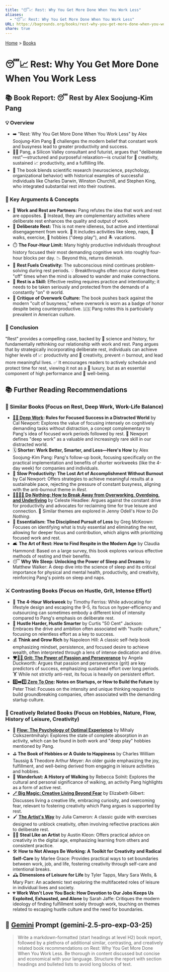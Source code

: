 ```yaml
---
title: "😴📈 Rest: Why You Get More Done When You Work Less"
aliases:
  - "😴📈 Rest: Why You Get More Done When You Work Less"
URL: https://bagrounds.org/books/rest-why-you-get-more-done-when-you-work-less
share: true
---
```

[Home](../index.md) > [Books](./index.md)  
# 😴📈 Rest: Why You Get More Done When You Work Less  
  
## 📚 Book Report: 😴 Rest by Alex Soojung-Kim Pang  
  
### 💡 Overview  
  
* ➡️ "Rest: Why You Get More Done When You Work Less" by Alex Soojung-Kim Pang 🧠 challenges the modern belief that constant work and busyness lead to greater productivity and success.  
* 🧑‍💻 Pang, a Silicon Valley consultant and futurist, argues that "deliberate rest"—structured and purposeful relaxation—is crucial for 🎨 creativity, sustained 📈 productivity, and a fulfilling life.  
* 🔬 The book blends scientific research (neuroscience, psychology, organizational behavior) with historical examples of successful individuals like Charles Darwin, Winston Churchill, and Stephen King, who integrated substantial rest into their routines.  
  
### 🔑 Key Arguments & Concepts  
  
* 🤝 **Work and Rest are Partners:** Pang refutes the idea that work and rest are opposites. 🔄 Instead, they are complementary activities where deliberate rest enhances the quality and output of work.  
* 🧘 **Deliberate Rest:** This is not mere idleness, but active and intentional disengagement from work. 🛌 It includes activities like sleep, naps, 🚶 walks, exercise, 🎨 hobbies ("deep play"), and 🏝️ vacations.  
* ⏱️ **The Four-Hour Limit:** Many highly productive individuals throughout history focused their most demanding cognitive work into roughly four-hour blocks per day. 📉 Beyond this, returns diminish.  
* 🌟 **Rest Fuels Creativity:** The subconscious mind continues problem-solving during rest periods. 💡 Breakthroughs often occur during these "off" times when the mind is allowed to wander and make connections.  
* 💪 **Rest is a Skill:** Effective resting requires practice and intentionality; it needs to be taken seriously and protected from the demands of a constantly "on" 🌐 world.  
* 📢 **Critique of Overwork Culture:** The book pushes back against the modern "cult of busyness," where overwork is worn as a badge of honor despite being counterproductive. 🇺🇸 Pang notes this is particularly prevalent in American culture.  
  
### 📝 Conclusion  
  
"Rest" provides a compelling case, backed by 🔬 science and history, for fundamentally rethinking our relationship with work and rest. Pang argues that by strategically incorporating deliberate rest, individuals can achieve higher levels of 📈 productivity and 🎨 creativity, prevent 🔥 burnout, and lead more meaningful lives. ✅ It encourages readers to actively schedule and protect time for rest, viewing it not as a 💎 luxury, but as an essential component of high performance and 🧘 well-being.  
  
## 📚 Further Reading Recommendations  
  
### 📖 Similar Books (Focus on Rest, Deep Work, Work-Life Balance)  
  
* **[🤿💼 Deep Work](./deep-work.md): Rules for Focused Success in a Distracted World** by Cal Newport: Explores the value of focusing intensely on cognitively demanding tasks without distraction, a concept complementary to Pang's idea of focused work periods followed by rest. 🎯 Newport defines "deep work" as a valuable and increasingly rare skill in our distracted world.  
* 🗓️ **Shorter: Work Better, Smarter, and Less—Here's How** by Alex Soojung-Kim Pang: Pang's follow-up book, focusing specifically on the practical implementation and benefits of shorter workweeks (like the 4-day week) for companies and individuals.  
* 🐢 **Slow Productivity: The Lost Art of Accomplishment Without Burnout** by Cal Newport: Offers strategies to achieve meaningful results at a sustainable pace, rejecting the pressure of constant busyness, aligning with the anti-burnout theme in *Rest*.  
* **[🌴🧘🏼‍♀️ Do Nothing: How to Break Away from Overworking, Overdoing, and Underliving](./do-nothing-how-to-break-away-from-overworking-overdoing-and-underliving.md)** by Celeste Headlee: Argues against the constant drive for productivity and advocates for reclaiming time for true leisure and connection. 🤝 Similar themes are explored in Jenny Odell's *How to Do Nothing*.  
* 🎯 **Essentialism: The Disciplined Pursuit of Less** by Greg McKeown: Focuses on identifying what is truly essential and eliminating the rest, allowing for deeper focus and contribution, which aligns with prioritizing focused work and rest.  
* 🛋️ **The Art of Rest: How to Find Respite in the Modern Age** by Claudia Hammond: Based on a large survey, this book explores various effective methods of resting and their benefits.  
* 😴 **Why We Sleep: Unlocking the Power of Sleep and Dreams** by Matthew Walker: A deep dive into the science of sleep and its critical importance for physical and mental health, productivity, and creativity, reinforcing Pang's points on sleep and naps.  
  
### ⚔️ Contrasting Books (Focus on Hustle, Grit, Intense Effort)  
  
* 💼 **The 4-Hour Workweek** by Timothy Ferriss: While advocating for lifestyle design and escaping the 9-5, its focus on hyper-efficiency and outsourcing can sometimes embody a different kind of intensity compared to Pang's emphasis on deliberate rest.  
* 💪 **Hustle Harder, Hustle Smarter** by Curtis "50 Cent" Jackson: Embraces the drive and ambition often associated with "hustle culture," focusing on relentless effort as a key to success.  
* 💰 **Think and Grow Rich** by Napoleon Hill: A classic self-help book emphasizing mindset, persistence, and focused desire to achieve wealth, often interpreted through a lens of intense dedication and drive.  
* **[❤️‍🔥💪 Grit: The Power of Passion and Perseverance](./grit-the-power-of-passion-and-perseverance.md)** by Angela Duckworth: Argues that passion and perseverance (grit) are key predictors of success, emphasizing sustained effort over long periods. 🏋️ While not strictly anti-rest, its focus is heavily on persistent effort.  
* **[0️⃣➡️1️⃣ Zero To One](./zero-to-one.md): Notes on Startups, or How to Build the Future** by Peter Thiel: Focuses on the intensity and unique thinking required to build groundbreaking companies, often associated with the demanding startup culture.  
  
### 🎨 Creatively Related Books (Focus on Hobbies, Nature, Flow, History of Leisure, Creativity)  
  
* 🌊 **[Flow: The Psychology of Optimal Experience](./flow-the-psychology-of-optimal-experience.md)** by Mihaly Csikszentmihalyi: Explores the state of complete absorption in an activity, which can be found in both work and "deep play" hobbies mentioned by Pang.  
* ⛳ **The Book of Hobbies or A Guide to Happiness** by Charles William Taussig & Theodore Arthur Meyer: An older guide emphasizing the joy, fulfillment, and well-being derived from engaging in leisure activities and hobbies.  
* 🚶 **Wanderlust: A History of Walking** by Rebecca Solnit: Explores the cultural and personal significance of walking, an activity Pang highlights as a form of active rest.  
* **[🪄 Big Magic: Creative Living Beyond Fear](./big-magic.md)** by Elizabeth Gilbert: Discusses living a creative life, embracing curiosity, and overcoming fear, relevant to fostering creativity which Pang argues is supported by rest.  
* 🖌️ **[The Artist's Way](./the-artists-way.md)** by Julia Cameron: A classic guide with exercises designed to unblock creativity, often involving reflective practices akin to deliberate rest.  
* 🧑‍🎨 **Steal Like an Artist** by Austin Kleon: Offers practical advice on creativity in the digital age, emphasizing learning from others and consistent practice.  
* 🛠️ **How to Not Always Be Working: A Toolkit for Creativity and Radical Self-Care** by Marlee Grace: Provides practical ways to set boundaries between work, job, and life, fostering creativity through self-care and intentional breaks.  
* 🕰️ **Dimensions of Leisure for Life** by Tyler Tapps, Mary Sara Wells, & Mary Parr: An academic text exploring the multifaceted roles of leisure in individual lives and society.  
* 💔 **Work Won't Love You Back: How Devotion to Our Jobs Keeps Us Exploited, Exhausted, and Alone** by Sarah Jaffe: Critiques the modern ideology of finding fulfillment solely through work, touching on themes related to escaping hustle culture and the need for boundaries.  
  
## 💬 [Gemini](../software/gemini.md) Prompt (gemini-2.5-pro-exp-03-25)  
> Write a markdown-formatted (start headings at level H2) book report, followed by a plethora of additional similar, contrasting, and creatively related book recommendations on Rest: Why You Get More Done When You Work Less. Be thorough in content discussed but concise and economical with your language. Structure the report with section headings and bulleted lists to avoid long blocks of text.